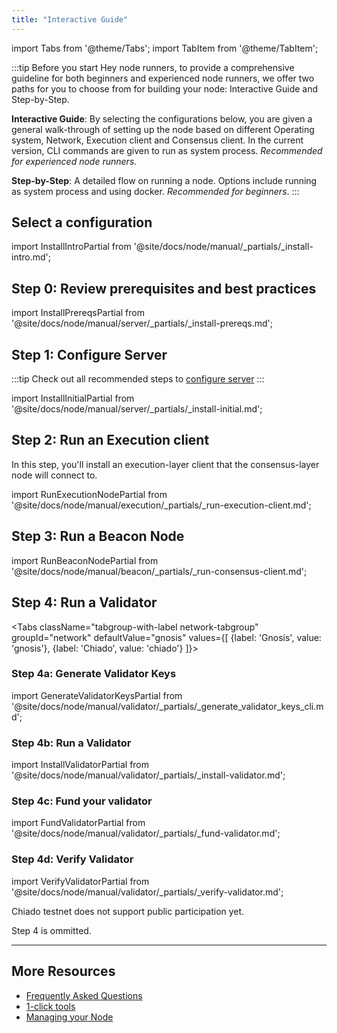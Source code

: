 ```yaml
---
title: "Interactive Guide"
---
```


import Tabs from '@theme/Tabs';
import TabItem from '@theme/TabItem';

:::tip Before you start
Hey node runners, to provide a comprehensive guideline for both beginners and experienced node runners, we offer two paths for you to choose from for building your node: Interactive Guide and Step-by-Step.

**Interactive Guide**: By selecting the configurations below, you are given a general walk-through of setting up the node based on different Operating system, Network, Execution client and Consensus client. In the current version, CLI commands are given to run as system process. *Recommended for experienced node runners*.

**Step-by-Step**: A detailed flow on running a node. Options include running as system process and using docker. *Recommended for beginners*.
:::


<div className='install'>

## Select a configuration


import InstallIntroPartial from '@site/docs/node/manual/_partials/_install-intro.md';

<InstallIntroPartial />

<div className='hide-tabs'>

## Step 0: Review prerequisites and best practices

import InstallPrereqsPartial from '@site/docs/node/manual/server/_partials/_install-prereqs.md';

<InstallPrereqsPartial />

## Step 1: Configure Server

:::tip
Check out all recommended steps to [configure server](./configure-server.md)
:::

import InstallInitialPartial from '@site/docs/node/manual/server/_partials/_install-initial.md';

<InstallInitialPartial />

## Step 2: Run an Execution client

In this step, you'll install an execution-layer client that the consensus-layer node will connect to.

import RunExecutionNodePartial from '@site/docs/node/manual/execution/_partials/_run-execution-client.md';

<RunExecutionNodePartial />

## Step 3: Run a Beacon Node

import RunBeaconNodePartial from '@site/docs/node/manual/beacon/_partials/_run-consensus-client.md';

<RunBeaconNodePartial />

## Step 4: Run a Validator

<Tabs className="tabgroup-with-label network-tabgroup" groupId="network" defaultValue="gnosis" values={[
    {label: 'Gnosis', value: 'gnosis'},
    {label: 'Chiado', value: 'chiado'}
]}>
    <TabItem value="gnosis">
        <div>

### Step 4a: Generate Validator Keys

import GenerateValidatorKeysPartial from '@site/docs/node/manual/validator/_partials/_generate_validator_keys_cli.md';



<GenerateValidatorKeysPartial />

### Step 4b: Run a Validator

import InstallValidatorPartial from '@site/docs/node/manual/validator/_partials/_install-validator.md';

<InstallValidatorPartial />

### Step 4c: Fund your validator

import FundValidatorPartial from '@site/docs/node/manual/validator/_partials/_fund-validator.md';

<FundValidatorPartial />


### Step 4d: Verify Validator

import VerifyValidatorPartial from '@site/docs/node/manual/validator/_partials/_verify-validator.md';

<VerifyValidatorPartial />
        </div>
    </TabItem>
    <TabItem value="chiado">
        <div>
            <p>Chiado testnet does not support public participation yet.</p>
            <p>Step 4 is ommitted.</p>
        </div>
    </TabItem>
</Tabs>


</div>
</div>

-------

## More Resources
- [Frequently Asked Questions](../faq.md)
- [1-click tools](../tools/)
- [Managing your Node](../management/)
